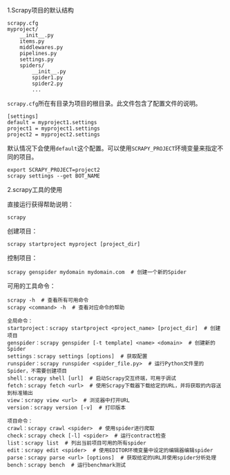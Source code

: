 1.Scrapy项目的默认结构

```
scrapy.cfg
myproject/
    __init__.py
    items.py
    middlewares.py
    pipelines.py
    settings.py
    spiders/
        __init__.py
        spider1.py
        spider2.py
        ...
```

`scrapy.cfg`所在有目录为项目的根目录。此文件包含了配置文件的说明。

```
[settings]
default = myproject1.settings
project1 = myproject1.settings
project2 = myproject2.settings
```

默认情况下会使用`default`这个配置。可以使用`SCRAPY_PROJECT`环境变量来指定不同的项目。

```
export SCRAPY_PROJECT=project2
scrapy settings --get BOT_NAME
```

2.scrapy工具的使用

直接运行获得帮助说明：

```
scrapy
```

创建项目：

```
scrapy startproject myproject [project_dir]
```

控制项目：

```
scrapy genspider mydomain mydomain.com  # 创建一个新的Spider
```

可用的工具命令：

```
scrapy -h  # 查看所有可用命令
scrapy <command> -h  # 查看对应命令的帮助

全局命令：
startproject：scrapy startproject <project_name> [project_dir]  # 创建项目
genspider：scrapy genspider [-t template] <name> <domain>  # 创建新的Spider
settings：scrapy settings [options]  # 获取配置
runspider：scrapy runspider <spider_file.py>  # 运行Python文件里的Spider，不需要创建项目
shell：scrapy shell [url]  # 启动Scrapy交互终端，可用于调试
fetch：scrapy fetch <url>  # 使用Scrapy下载器下载给定的URL，并将获取的内容送到标准输出
view：scrapy view <url>  # 浏览器中打开URL
version：scrapy version [-v]  # 打印版本

项目命令：
crawl：scrapy crawl <spider>  # 使用spider进行爬取
check：scrapy check [-l] <spider>  # 运行contract检查
list：scrapy list  # 列出当前项目可用的所有spider
edit：scrapy edit <spider>  # 使用EDITOR环境变量中设定的编辑器编辑spider
parse：scrapy parse <url> [options]  # 获取给定的URL并使用spider分析处理
bench：scrapy bench  # 运行benchmark测试
```
